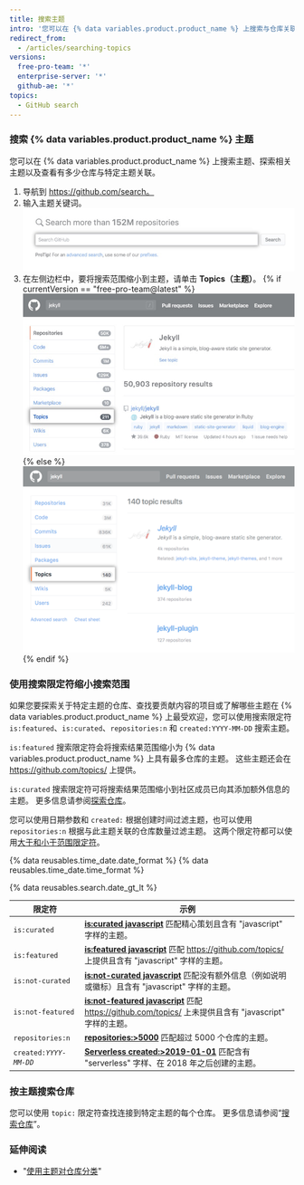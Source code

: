 ```yaml
---
title: 搜索主题
intro: '您可以在 {% data variables.product.product_name %} 上搜索与仓库关联的主题。'
redirect_from:
  - /articles/searching-topics
versions:
  free-pro-team: '*'
  enterprise-server: '*'
  github-ae: '*'
topics:
  - GitHub search
---
```


### 搜索 {% data variables.product.product_name %} 主题

您可以在 {% data variables.product.product_name %} 上搜索主题、探索相关主题以及查看有多少仓库与特定主题关联。

1. 导航到 https://github.com/search。
2. 输入主题关键词。 ![搜索字段](/assets/images/help/search/search-field.png)
3. 在左侧边栏中，要将搜索范围缩小到主题，请单击 **Topics（主题）**。
{% if currentVersion == "free-pro-team@latest" %}
  ![主题侧菜单选项突出显示的 Jekyll 仓库搜索结果页面](/assets/images/help/search/topic-left-side-navigation-dotcom.png){% else %}
![Jekyll repository search results page on dotcom with topics side-menu option highlighted](/assets/images/help/search/topic-left-side-navigation.png){% endif %}

### 使用搜索限定符缩小搜索范围

如果您要探索关于特定主题的仓库、查找要贡献内容的项目或了解哪些主题在 {% data variables.product.product_name %} 上最受欢迎，您可以使用搜索限定符 `is:featured`、`is:curated`、`repositories:n` 和 `created:YYYY-MM-DD` 搜索主题。

`is:featured` 搜索限定符会将搜索结果范围缩小为 {% data variables.product.product_name %} 上具有最多仓库的主题。 这些主题还会在 https://github.com/topics/ 上提供。

`is:curated` 搜索限定符可将搜索结果范围缩小到社区成员已向其添加额外信息的主题。 更多信息请参阅[探索仓库](https://github.com/github/explore)。

您可以使用日期参数和 `created:` 根据创建时间过滤主题，也可以使用 `repositories:n` 根据与此主题关联的仓库数量过滤主题。 这两个限定符都可以使用[大于和小于范围限定符](/articles/understanding-the-search-syntax)。

{% data reusables.time_date.date_format %} {% data reusables.time_date.time_format %}

{% data reusables.search.date_gt_lt %}

| 限定符                       | 示例                                                                                                                                                                              |
| ------------------------- | ------------------------------------------------------------------------------------------------------------------------------------------------------------------------------- |
| `is:curated`              | [**is:curated javascript**](https://github.com/search?utf8=%E2%9C%93&q=javascript+is%3Acurated&type=Topics) 匹配精心策划且含有 "javascript" 字样的主题。                                       |
| `is:featured`             | [**is:featured javascript**](https://github.com/search?utf8=%E2%9C%93&q=javascript+is%3Afeatured&type=Topics) 匹配 https://github.com/topics/ 上提供且含有 "javascript" 字样的主题。          |
| `is:not-curated`          | [**is:not-curated javascript**](https://github.com/search?utf8=%E2%9C%93&q=javascript+is%3Anot-curated&type=Topics) 匹配没有额外信息（例如说明或徽标）且含有 "javascript" 字样的主题。                    |
| `is:not-featured`         | [**is:not-featured javascript**](https://github.com/search?utf8=%E2%9C%93&q=javascript+is%3Anot-featured&type=Topics) 匹配 https://github.com/topics/ 上未提供且含有 "javascript" 字样的主题。 |
| `repositories:n`          | [**repositories:&gt;5000**](https://github.com/search?q=repositories%3A%3E5000) 匹配超过 5000 个仓库的主题。                                                                         |
| <code>created:<em>YYYY-MM-DD</em></code> | [**Serverless created:&gt;2019-01-01**](https://github.com/search?q=Serverless+created%3A%3E2019-01-01&type=Topics) 匹配含有 "serverless" 字样、在 2018 年之后创建的主题。                 |

### 按主题搜索仓库

您可以使用 `topic:` 限定符查找连接到特定主题的每个仓库。 更多信息请参阅“[搜索仓库](/articles/searching-for-repositories/#search-by-topic)”。

### 延伸阅读
- "[使用主题对仓库分类](/articles/classifying-your-repository-with-topics)"
